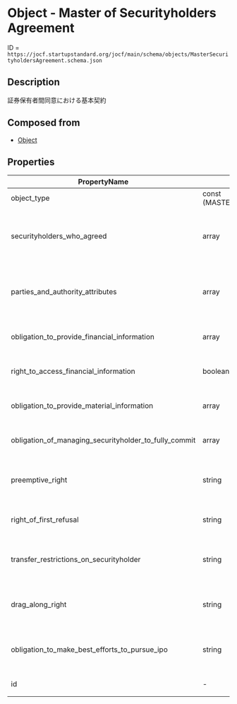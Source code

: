 # Object - Master of Securityholders Agreement

ID = `https://jocf.startupstandard.org/jocf/main/schema/objects/MasterSecurityholdersAgreement.schema.json`

## Description
証券保有者間同意における基本契約

## Composed from
- [Object](../primitives/objects/Object.md)

## Properties

| PropertyName | Type | Required | Description |
|-------------|------|----------|-------------|
| object_type | const (MASTER_SECURITYHOLDERS_AGREEMENT) | Yes |  |
| securityholders_who_agreed | array | No | 証券保有者間基本契約に合意する証券保有者の一覧 |
| parties_and_authority_attributes | array | No | 証券保有者間同意における当事者の一覧とその権限属性 |
| obligation_to_provide_financial_information | array | No | 財務情報等の提供の義務 |
| right_to_access_financial_information | boolean | No | 財務情報の閲覧謄写検査請求権 |
| obligation_to_provide_material_information | array | No | 発行会社の重要情報提供義務 |
| obligation_of_managing_securityholder_to_fully_commit | array | No | 経営株主の経営専念義務 |
| preemptive_right | string | No | 株式等の優先引受権に関する法的文言 |
| right_of_first_refusal | string | No | 株式等の先買権に関する法的文言 |
| transfer_restrictions_on_securityholder | string | No | 証券保有者の譲渡制限に関する法的文言 |
| drag_along_right | string | No | 株式等の売却強制権に関する法的文言 |
| obligation_to_make_best_efforts_to_pursue_ipo | string | No | 株式公開を目指す努力義務に関する法的文言 |
| id | - | Yes | Objectから継承 |